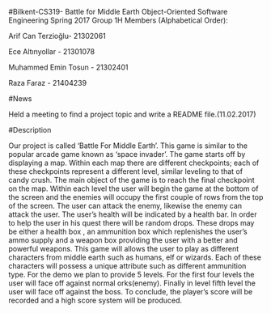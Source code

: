 #Bilkent-CS319- Battle for Middle Earth
Object-Oriented Software Engineering Spring 2017
Group 1H Members (Alphabetical Order): 

Arif Can Terzioğlu- 21302061

Ece Altınyollar - 21301078

Muhammed Emin Tosun - 21302401

Raza Faraz - 21404239



#News

Held a meeting to find a project topic and write a README file.(11.02.2017)




#Description

Our project is called ‘Battle For Middle Earth’. This game is similar to the popular arcade game known as ‘space invader’. The game starts off by displaying a map. Within each map there are different checkpoints; each of these checkpoints represent a different level, similar leveling to that of candy crush. The main object of the game is to reach the final checkpoint on the map. Within each level the user will begin the game at the bottom of the screen and the enemies will occupy the first couple of rows from the top of the screen. The user can attack the enemy, likewise the enemy can attack the user. The user’s health will be indicated by a health bar. In order to help the user in his quest there will be random drops. These drops may be either a health box , an ammunition box which replenishes the user’s ammo supply and a weapon box providing the user with a better and powerful weapons. This game will allows the user to play as different characters from middle earth such as humans, elf or wizards. Each of these characters will possess a unique attribute such as different ammunition type. For the demo we plan to provide 5 levels. For the first four levels the user will face off against normal orks(enemy). Finally in level fifth level the user will face off against the boss. To conclude, the player’s score will be recorded and a high score system will be produced. 
